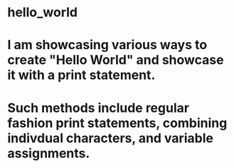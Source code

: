 # hello_world

# I am showcasing various ways to create "Hello World" and showcase it with a print statement.

# Such methods include regular fashion print statements, combining indivdual characters, and variable assignments.
